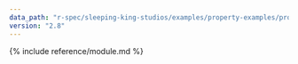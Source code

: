 ```yaml
---
data_path: "r-spec/sleeping-king-studios/examples/property-examples/properties"
version: "2.8"
---
```


{% include reference/module.md %}
